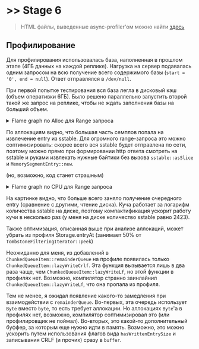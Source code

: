 # \>\> Stage 6

> HTML файлы, выведенные async-profiler'ом можно найти [здесь](./profiler_output)

## Профилирование

Для профилирования использовалась база, наполненная в прошлом этапе
(4ГБ данных на каждой реплике).
Нагрузка на сервер подавалась одним запросом на всю получение всего содержимого базы
(`start = '0', end = null`).
Ответ отправлялся в `/dev/null`.

При первой попытке тестирования вся база легла в дисковый кэш
(объем оперативки 6ГБ).
Было решено параллельно запустить второй такой же запрос на реплике,
чтобы не ждать заполнения базы на больший объем.

<details>
<summary>Flame graph по Alloc для Range запроса</summary>
<img alt="CPU profiling" src="./profiler_output/alloc.png">
</details>

По аллокациям видно, что большая часть семплов попала на извлечение entry из sstable.
Для огромного range-запроса это можно соптимизировать:
скорее всего вся sstable будет отправлена по сети,
поэтому можно прямо при формировании http ответа смотреть на sstable
и руками извлекать нужные байтики без вызова `sstable::asSlice` и `MemorySegmentEntry::new`.

(но, возможно, код станет страшным)

<details>
<summary>Flame graph по CPU для Range запроса</summary>
<img alt="CPU profiling" src="./profiler_output/cpu.png">
</details>

На картинке видно, что больше всего заняло получение очередного entry (сравнение с другими, чтение диска).
Куча работает за логарифм количества sstable на диске,
поэтому компактификация ускорит работу кучи в несколько раз
(у меня на диске количество sstable равно 2423).

Также оптимизация, описанная выше при анализе аллокаций, может убрать из профиля Storage.entryAt
(занимает 50% от `TombstoneFilteringIterator::peek`)

Неожиданно для меня, из добавлений в `ChunkedQueueItem::remainderQueue`
на профиле появилась только `ChunkedQueueItem::lazyWriteCrlf`.
Эта функция вызывается лишь в два раза чаще, чем `ChunkedQueueItem::lazyWriteLf`,
но этой функции в профилях нет.
Возможно, компилятор странно заинлайнил `ChunkedQueueItem::lazyWriteLf`, что она пропала из профиля.

Тем не менее, я ожидал появление какого-то замедления при взаимодействии с `remainderQueue`.
Во-первых, эта очередь использует `Byte` вместо `byte`, то есть требует аллокации.
Но аллокациях `Byte`'а в профилях нет, возможно, компилятор соптимизировал это
(или профилировщик не поймал).
Во-вторых, это какой-то дополнительный буффер, за которым еще нужно идти в память.
Возможно, это можно ускорить путем использования флагов вида `hasWrittenEntrySize`
и записывания CRLF (и прочих) сразу в `buffer`.
